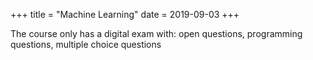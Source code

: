 +++
title = "Machine Learning"
date = 2019-09-03
+++
<p>The course only has a digital exam with: open questions, programming questions, multiple choice questions</p>
